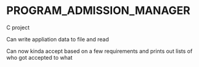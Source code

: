 # PROGRAM_ADMISSION_MANAGER
C project

Can write appliation data to file and read 

Can now kinda accept based on a few requirements and prints out lists of who got accepted to what
